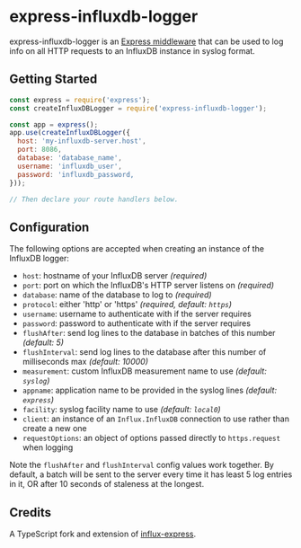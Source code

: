 # express-influxdb-logger

express-influxdb-logger is an [Express middleware](https://expressjs.com/en/guide/using-middleware.html) that can be used to log info on all HTTP requests to an InfluxDB instance in syslog format.

## Getting Started

```js
const express = require('express');
const createInfluxDBLogger = require('express-influxdb-logger');

const app = express();
app.use(createInfluxDBLogger({
  host: 'my-influxdb-server.host',
  port: 8086,
  database: 'database_name',
  username: 'influxdb_user',
  password: 'influxdb_password,
}));

// Then declare your route handlers below.
```

## Configuration

The following options are accepted when creating an instance of the InfluxDB logger:

* `host`: hostname of your InfluxDB server _(required)_
* `port`: port on which the InfluxDB's HTTP server listens on _(required)_
* `database`: name of the database to log to _(required)_
* `protocol`: either 'http' or 'https' _(required, default: `https`)_
* `username`: username to authenticate with if the server requires
* `password`: password to authenticate with if the server requires
* `flushAfter`: send log lines to the database in batches of this number _(default: 5)_
* `flushInterval`: send log lines to the database after this number of milliseconds max _(default: 10000)_
* `measurement`: custom InfluxDB measurement name to use _(default: `syslog`)_
* `appname`: application name to be provided in the syslog lines _(default: `express`)_
* `facility`: syslog facility name to use _(default: `local0`)_
* `client`: an instance of an `Influx.InfluxDB` connection to use rather than create a new one
* `requestOptions`: an object of options passed directly to `https.request` when logging

Note the `flushAfter` and `flushInterval` config values work together. By default, a batch will be sent to the server every time it has least 5 log entries in it, OR after 10 seconds of staleness at the longest.

## Credits

A TypeScript fork and extension of [influx-express](https://github.com/jackzampolin/influx-express).

